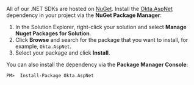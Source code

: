 All of our .NET SDKs are hosted on [NuGet](https://www.nuget.org/). Install the [Okta.AspNet](https://www.nuget.org/packages/Okta.AspNet) dependency in your project via the **NuGet Package Manager**:

1. In the Solution Explorer, right-click your solution and select **Manage Nuget Packages for Solution**.
1. Click **Browse** and search for the package that you want to install, for example, `Okta.AspNet`.
1. Select your package and click **Install**.

You can also install the dependency via the **Package Manager Console**:

`PM>  Install-Package Okta.AspNet`